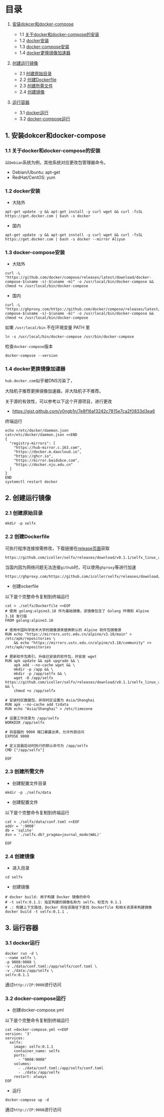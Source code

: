 # 目录

1. [安装dokcer和docker-compose](#1-安装dokcer和docker-compose)
   - 1.1 [关于docker和docker-compose的安装](#11-关于docker和docker-compose的安装)
   - 1.2 [docker安装](#12-docker安装)
   - 1.3 [docker-compose安装](#13-docker-compose安装)
   - 1.4 [docker更换镜像加速器](#14-docker更换镜像加速器)

2. [创建运行镜像](#2-创建运行镜像)
   - 2.1 [创建原始目录](#21-创建原始目录)
   - 2.2 [创建Dockerfile](#22-创建dockerfile)
   - 2.3 [创建所需文件](#23-创建所需文件)
   - 2.4 [创建镜像](#24-创建镜像)

3. [运行容器](#3-运行容器)
   - 3.1 [docker运行](#31-docker运行)
   - 3.2 [docker-compose运行](#32-docker-compose运行)

## 1. 安装dokcer和docker-compose
### 1.1 关于docker和docker-compose的安装
以`Debian`系统为例，其他系统对应更改包管理器命令。
- Debian/Ubuntu: apt-get
- RedHat/CentOS: yum

### 1.2 docker安装
- 大陆外
```
apt-get update -y && apt-get install -y curl wget && curl -fsSL https://get.docker.com | bash -s docker
```
- 国内
```
apt-get update -y && apt-get install -y curl wget && curl -fsSL https://get.docker.com | bash -s docker --mirror Aliyun
```

### 1.3 docker-compose安装
- 大陆外
```
curl -L "https://github.com/docker/compose/releases/latest/download/docker-compose-$(uname -s)-$(uname -m)" -o /usr/local/bin/docker-compose &&  chmod +x /usr/local/bin/docker-compose
```
- 国内
```
curl -L "https://ghproxy.com/https://github.com/docker/compose/releases/latest/download/docker-compose-$(uname -s)-$(uname -m)" -o /usr/local/bin/docker-compose &&  chmod +x /usr/local/bin/docker-compose
```
如果 `/usr/local/bin` 不在环境变量 PATH 里
```
ln -s /usr/local/bin/docker-compose /usr/bin/docker-compose
```
检查`docker-compose`版本
```
docker-compose --version
```

### 1.4 docker更换镜像加速器

`hub.docker.com`似乎被DNS污染了，

大陆机子推荐更换镜像加速器。非大陆机子不推荐。

关于源的有效性，可以参考以下这个开源项目，进行更改

- https://gist.github.com/y0ngb1n/7e8f16af3242c7815e7ca2f0833d3ea6

终端运行
```
echo >/etc/docker/daemon.json
cat>/etc/docker/daemon.json <<END
{
  "registry-mirrors": [
    "https://hub-mirror.c.163.com",
    "https://docker.m.daocloud.io",
    "https://ghcr.io",
    "https://mirror.baidubce.com",
    "https://docker.nju.edu.cn"
  ]
}
END
systemctl restart docker
```


## 2. 创建运行镜像

### 2.1 创建原始目录
```
mkdir -p selfx
```
### 2.2 创建Dockerfile

可执行程序连接按需修改，下载链接在[release页面](https://github.com/icoller/selfx/releases)获取

```
https://github.com/icoller/selfx/releases/download/v0.1.1/selfx_linux_amd64
```
当国内因为网络问题无法连接`github`时，可以使用`ghproxy`等进行加速
```
https://ghproxy.com/https://github.com/icoller/selfx/releases/download/v0.1.1/selfx_linux_amd64
```
- 创建ockerfile

以下是个完整命令复制到终端运行

```
cat > ./selfx/Dockerfile <<EOF
# 使用 golang:alpine3.18 作为基础镜像，该镜像包含了 Golang 环境和 Alpine 3.18 发行版
FROM golang:alpine3.18

# 使用中国科学技术大学的镜像源来替换默认的 Alpine 软件包镜像源
RUN echo "https://mirrors.ustc.edu.cn/alpine/v3.18/main" > /etc/apk/repositories \
    && echo "https://mirrors.ustc.edu.cn/alpine/v3.18/community" >> /etc/apk/repositories

# 更新软件包索引，升级已安装的软件包，并安装 wget
RUN apk update && apk upgrade && \
    apk add --no-cache wget && \
    mkdir -p /app && \
    mkdir -p /app/selfx && \
    wget -O /app/selfx https://github.com/icoller/selfx/releases/download/v0.1.1/selfx_linux_amd64 && \
    chmod +x /app/selfx

# 安装时区数据包，并将时区设置为 Asia/Shanghai
RUN apk --no-cache add tzdata
RUN echo "Asia/Shanghai" > /etc/timezone

# 设置工作目录为 /app/selfx
WORKDIR /app/selfx

# 将容器的 9008 端口暴露出来，允许外部访问
EXPOSE 9008

# 定义容器启动时执行的默认命令为 /app/selfx
CMD ["/app/selfx"]

EOF
```
### 2.3 创建所需文件

- 创建配置文件目录
```
mkdir -p ./selfx/data
```
- 创建配置文件

以下是个完整命令复制到终端运行
```
cat > ./selfx/data/conf.toml <<EOF
addr = ':9008'
db = 'sqlite'
dsn = './selfx.db?_pragma=journal_mode(WAL)'

EOF

```

### 2.4 创建镜像
- 进入目录
```
cd selfx
```
- 创建镜像
```
# docker build: 用于构建 Docker 镜像的命令
# -t selfx:0.1.1: 指定构建的镜像名称为 selfx，标签为 0.1.1
# .: 构建上下文路径，Docker 将在该路径下查找 Dockerfile 和相关资源来构建镜像
docker build -t selfx:0.1.1 .

```
## 3. 运行容器
### 3.1 docker运行

```
docker run -d \
--name selfx \
-p 9008:9008 \
-v ./data/conf.toml:/app/selfx/conf.toml \
-v ./data:/app/selfx \
selfx:0.1.1
```

通过`http://IP:9008`进行访问

### 3.2 docker-compose运行

- 创建docker-compose.yml

以下是个完整命令复制到终端运行
```
cat >docker-compose.yml <<EOF
version: '3'
services:
  selfx:
    image: selfx:0.1.1
    container_name: selfx
    ports:
      - "9008:9008"
    volumes:
      - ./data/conf.toml:/app/selfx/conf.toml
      - ./data:/app/selfx
    restart: always
EOF
```
- 运行
```
docker-compose up -d
```
通过`http://IP:9008`进行访问
